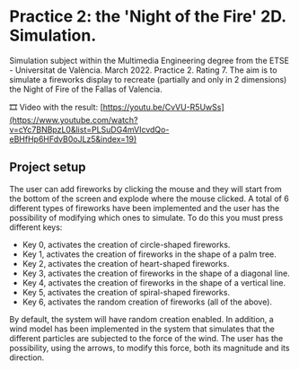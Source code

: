﻿# Practice 2: the 'Night of the Fire' 2D. Simulation.

Simulation subject within the Multimedia Engineering degree from the ETSE - Universitat de València. March 2022. Practice 2. Rating 7. The aim is to simulate a fireworks display to recreate (partially and only in 2 dimensions) the Night of Fire of the Fallas of Valencia.

🎞️ Video with the result: [https://youtu.be/CvVU-R5UwSs](https://www.youtube.com/watch?v=cYc7BNBpzL0&list=PLSuDG4mVIcvdQo-eBHfHp6HFdvB0oJLz5&index=19)

## Project setup
The user can add fireworks by clicking the mouse and they will start from the bottom of the screen and explode where the mouse clicked. A total of 6 different types of fireworks have been implemented and the user has the possibility of modifying which ones to simulate. To do this you must press different keys:
  - Key 0, activates the creation of circle-shaped fireworks.
  - Key 1, activates the creation of fireworks in the shape of a palm tree.
  - Key 2, activates the creation of heart-shaped fireworks.
  - Key 3, activates the creation of fireworks in the shape of a diagonal line.
  - Key 4, activates the creation of fireworks in the shape of a vertical line.
  - Key 5, activates the creation of spiral-shaped fireworks.
  - Key 6, activates the random creation of fireworks (all of the above).

By default, the system will have random creation enabled. In addition, a wind model has been implemented in the system that simulates that the different particles are subjected to the force of the wind. The user has the possibility, using the arrows, to modify this force, both its magnitude and its direction.
